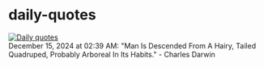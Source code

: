 # daily-quotes
[![Daily quotes](https://github.com/ceepu8/daily-quotes/actions/workflows/daily-quote.yml/badge.svg)](https://github.com/ceepu8/daily-quotes/actions/workflows/daily-quote.yml)<br/>
December 15, 2024 at 02:39 AM: "Man Is Descended From A Hairy, Tailed Quadruped, Probably Arboreal In Its Habits." - Charles Darwin
